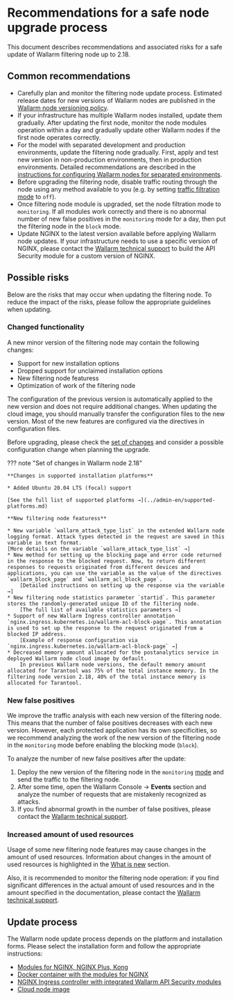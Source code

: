 # Recommendations for a safe node upgrade process

This document describes recommendations and associated risks for a safe update of Wallarm filtering node up to 2.18.

## Common recommendations

* Carefully plan and monitor the filtering node update process. Estimated release dates for new versions of Wallarm nodes are published in the [Wallarm node versioning policy](versioning-policy.md).
* If your infrastructure has multiple Wallarm nodes installed, update them gradually. After updating the first node, monitor the node modules operation within a day and gradually update other Wallarm nodes if the first node operates correctly.
* For the model with separated development and production environments, update the filtering node gradually. First, apply and test new version in non-production environments, then in production environments. Detailed recommendations are described in the [instructions for configuring Wallarm nodes for separated environments](../admin-en/configuration-guides/wallarm-in-separated-environments/configure-wallarm-in-separated-environments.md#gradual-rollout-of-new-wallarm-node-changes).
* Before upgrading the filtering node, disable traffic routing through the node using any method available to you (e.g. by setting [traffic filtration mode](../admin-en/configure-wallarm-mode.md) to `off`).
* Once filtering node module is upgraded, set the node filtration mode to `monitoring`. If all modules work correctly and there is no abnormal number of new false positives in the `monitoring` mode for a day, then put the filtering node in the `block` mode.
* Update NGINX to the latest version available before applying Wallarm node updates. If your infrastructure needs to use a specific version of NGINX, please contact the [Wallarm technical support](mailto:support@wallarm.com) to build the API Security module for a custom version of NGINX.

## Possible risks

Below are the risks that may occur when updating the filtering node. To reduce the impact of the risks, please follow the appropriate guidelines when updating.

### Changed functionality

A new minor version of the filtering node may contain the following changes:

* Support for new installation options
* Dropped support for unclaimed installation options
* New filtering node featuress
* Optimization of work of the filtering node

The configuration of the previous version is automatically applied to the new version and does not require additional changes. When updating the cloud image, you should manually transfer the configuration files to the new version. Most of the new features are configured via the directives in configuration files.

Before upgrading, please check the [set of changes](what-is-new.md) and consider a possible configuration change when planning the upgrade.

??? note "Set of changes in Wallarm node 2.18"

    **Changes in supported installation platforms**

    * Added Ubuntu 20.04 LTS (focal) support

    [See the full list of supported platforms →](../admin-en/supported-platforms.md)

    **New filtering node featuress**

    * New variable `wallarm_attack_type_list` in the extended Wallarm node logging format. Attack types detected in the request are saved in this variable in text format.
    [More details on the variable `wallarm_attack_type_list` →]
    * New method for setting up the blocking page and error code returned in the response to the blocked request. Now, to return different responses to requests originated from different devices and applications, you can use the variable as the value of the directives `wallarm_block_page` and `wallarm_acl_block_page`.
        [Detailed instructions on setting up the response via the variable →]
    * New filtering node statistics parameter `startid`. This parameter stores the randomly-generated unique ID of the filtering node.
        [The full list of available statistics parameters →]
    * Support of new Wallarm Ingress controller annotation `nginx.ingress.kubernetes.io/wallarm-acl-block-page`. This annotation is used to set up the response to the request originated from a blocked IP address.
        [Example of response configuration via `nginx.ingress.kubernetes.io/wallarm-acl-block-page` →]
    * Decreased memory amount allocated for the postanalytics service in deployed Wallarm node cloud image by default.
        In previous Wallarm node versions, the default memory amount allocated for Tarantool was 75% of the total instance memory. In the filtering node version 2.18, 40% of the total instance memory is allocated for Tarantool.

### New false positives

We improve the traffic analysis with each new version of the filtering node. This means that the number of false positives decreases with each new version. However, each protected application has its own specificities, so we recommend analyzing the work of the new version of the filtering node in the `monitoring` mode before enabling the blocking mode (`block`).

To analyze the number of new false positives after the update:

1. Deploy the new version of the filtering node in the `monitoring` [mode](../admin-en/configure-wallarm-mode.md) and send the traffic to the filtering node.
2. After some time, open the Wallarm Console → **Events** section and analyze the number of requests that are mistakenly recognized as attacks.
3. If you find abnormal growth in the number of false positives, please contact the [Wallarm technical support](mailto:support@wallarm.com).

### Increased amount of used resources

Usage of some new filtering node features may cause changes in the amount of used resources. Information about changes in the amount of used resources is highlighted in the [What is new](what-is-new.md) section.

Also, it is recommended to monitor the filtering node operation: if you find significant differences in the actual amount of used resources and in the amount specified in the documentation, please contact the [Wallarm technical support](mailto:support@wallarm.com).

## Update process

The Wallarm node update process depends on the platform and installation forms. Please select the installation form and follow the appropriate instructions:

* [Modules for NGINX, NGINX Plus, Kong](nginx-modules.md)
* [Docker container with the modules for NGINX](docker-container.md)
* [NGINX Ingress controller with integrated Wallarm API Security modules](ingress-controller.md)
* [Cloud node image](cloud-image.md)

